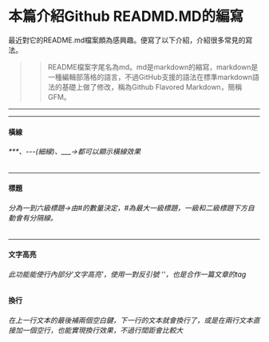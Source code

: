 # 本篇介紹Github READMD.MD的編寫
最近對它的README.md檔案頗為感興趣。便寫了以下介紹，介紹很多常見的寫法。
>> README檔案字尾名為md。md是markdown的縮寫，markdown是一種編輯部落格的語言，不過GitHub支援的語法在標準markdown語法的基礎上做了修改，稱為Github Flavored Markdown，簡稱GFM。
***
---
#### 橫線  
###### ***、---(細線)、___->都可以顯示橫線效果
---
#### 標題  
###### 分為一到六級標題->由#的數量決定，#為最大一級標題，一級和二級標題下方自動會有分隔線。
---
#### 文字高亮  
###### 此功能能使行內部分'文字高亮'，使用一對反引號 ''，也是合作一篇文章的tag 
#### 換行  
###### 在上一行文本的最後補兩個空白鍵，下一行的文本就會換行了，或是在兩行文本直接加一個空行，也能實現換行效果，不過行間距會比較大

